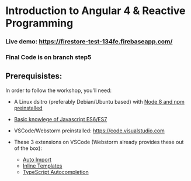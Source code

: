 # Introduction to Angular 4 & Reactive Programming

### Live demo: https://firestore-test-134fe.firebaseapp.com/

### Final Code is on branch step5

## Prerequisistes:

In order to follow the workshop, you'll need:

- A Linux dsitro (preferably Debian/Ubuntu based) with [Node 8 and npm preinstalled](https://nodejs.org/en/)

- [Basic knowlege of Javascript ES6/ES7](https://medium.com/sons-of-javascript/javascript-an-introduction-to-es6-1819d0d89a0f)

- VSCode/Webstorm preinstalled: https://code.visualstudio.com

- These 3 extensions on VSCode (Webstorm already provides these out of the box): 

    - [Auto Import](https://marketplace.visualstudio.com/items?itemName=steoates.autoimport)
    - [Inline Templates](https://marketplace.visualstudio.com/items?itemName=natewallace.angular2-inline)
    - [TypeScript Autocompletion](https://marketplace.visualstudio.com/items?itemName=rbbit.typescript-hero)
